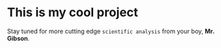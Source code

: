 # This is my cool project
Stay tuned for more cutting edge `scientific analysis` from your boy, **Mr. Gibson**.

